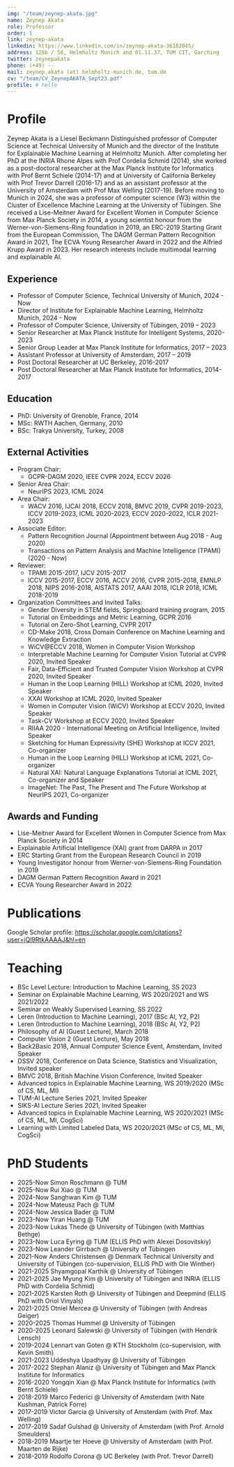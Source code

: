 ```yaml
---
img: "/team/zeynep-akata.jpg"
name: Zeynep Akata
role: Professor
order: 1
link: zeynep-akata
linkedin: https://www.linkedin.com/in/zeynep-akata-36182045/
address: 128b / 56, Helmholtz Munich and 01.11.37, TUM CIT, Garching
twitter: zeynepakata
phone: (+49) --
mail: zeynep.akata (at) helmholtz-munich.de, tum.de
cv: "/team/CV_ZeynepAKATA_Sept23.pdf"
profile: # hello
---
```


# Profile
Zeynep Akata is a Liesel Beckmann Distinguished professor of Computer Science at Technical University of Munich and the director of the Institute for Explainable Machine Learning at Helmholtz Munich. After completing her PhD at the INRIA Rhone Alpes with Prof Cordelia Schmid (2014), she worked as a post-doctoral researcher at the Max Planck Institute for Informatics with Prof Bernt Schiele (2014-17) and at University of California Berkeley with Prof Trevor Darrell (2016-17) and as an assistant professor at the University of Amsterdam with Prof Max Welling (2017-19). Before moving to Munich in 2024, she was a professor of computer science (W3) within the Cluster of Excellence Machine Learning at the University of Tübingen. She received a Lise-Meitner Award for Excellent Women in Computer Science from Max Planck Society in 2014, a young scientist honour from the Werner-von-Siemens-Ring foundation in 2019, an ERC-2019 Starting Grant from the European Commission, The DAGM German Pattern Recognition Award in 2021, The ECVA Young Researcher Award in 2022 and the Alfried Krupp Award in 2023. Her research interests include multimodal learning and explainable AI. 

## Experience
- Professor of Computer Science, Technical University of Munich, 2024 - Now
- Director of Institute for Explainable Machine Learning, Helmholtz Munich, 2024 - Now
- Professor of Computer Science, University of Tübingen, 2019 – 2023
- Senior Researcher at Max Planck Institute for Intelligent Systems, 2020-2023
- Senior Group Leader at Max Planck Institute for Informatics, 2017 – 2023
- Assistant Professor at University of Amsterdam, 2017 – 2019
- Post Doctoral Researcher at UC Berkeley, 2016-2017
- Post Doctoral Researcher at Max Planck Institute for Informatics, 2014-2017

## Education

- PhD: University of Grenoble, France, 2014
- MSc: RWTH Aachen, Germany, 2010
- BSc: Trakya University, Turkey, 2008

## External Activities

* Program Chair:
    * GCPR-DAGM 2020, IEEE CVPR 2024, ECCV 2026​
* Senior Area Chair:
    * NeurIPS 2023, ICML 2024
* Area Chair:
    * WACV 2016, IJCAI 2018, ECCV 2018, BMVC 2019, CVPR 2019-2023, ICCV 2019-2023, ICML 2020-2023, ECCV 2020-2022, ICLR 2021-2023
* Associate Editor:
    * Pattern Recognition Journal (Appointment between Aug 2018 - Aug 2020)
    * Transactions on Pattern Analysis and Machine Intelligence (TPAMI) (2020 - Now)
* Reviewer:
    * TPAMI 2015-2017, IJCV 2015-2017
    * ICCV 2015-2017, ECCV 2016, ACCV 2016, CVPR 2015-2018, EMNLP 2018, NIPS 2016-2018, AISTATS 2017, AAAI 2018, ICLR 2018, ICML 2018-2019
* Organization Committees and Invited Talks:
    * Gender Diversity in STEM fields, Springboard training program, 2015
    * Tutorial on Embeddings and Metric Learning, GCPR 2016
    * Tutorial on Zero-Shot Learning, CVPR 2017
    * CD-Make 2018, Cross Domain Conference on Machine Learning and Knowledge Extraction
    * WiCV@ECCV 2018, Women in Computer Vision Workshop
    * Interpretable Machine Learning for Computer Vision Tutorial at CVPR 2020, Invited Speaker
    * Fair, Data-Efficient and Trusted Computer Vision Workshop at CVPR 2020, Invited Speaker
    * Human in the Loop Learning (HILL) Workshop at ICML 2020, Invited Speaker
    * XXAI Workshop at ICML 2020, Invited Speaker
    * Women in Computer Vision (WiCV) Workshop at ECCV 2020, Invited Speaker
    * Task-CV Workshop at ECCV 2020, Invited Speaker
    * RIIAA 2020 - International Meeting on Artificial Intelligence, Invited Speaker
    * Sketching for Human Expressivity (SHE) Workshop at ICCV 2021, Co-organizer
    * Human in the Loop Learning (HILL) Workshop at ICML 2021, Co-organizer
    * Natural XAI: Natural Language Explanations Tutorial at ICML 2021, Co-organizer and Speaker
    * ImageNet: The Past, The Present and The Future Workshop at NeurIPS 2021, Co-organizer

## Awards and Funding 
* Lise-Meitner Award for Excellent Women in Computer Science from Max Planck Society in 2014
* Explainable Artificial Intelligence (XAI) grant from DARPA in 2017
* ERC Starting Grant from the European Research Council in 2019
* Young Investigator honour from Werner-von-Siemens-Ring Foundation in 2019
* DAGM German Pattern Recognition Award in 2021
* ECVA Young Researcher Award in 2022


# Publications

Google Scholar profile: https://scholar.google.com/citations?user=jQl9RtkAAAAJ&hl=en


# Teaching 
- BSc Level Lecture: Introduction to Machine Learning, SS 2023
- Seminar on Explainable Machine Learning, WS 2020/2021 and WS 2021/2022
- Seminar on Weakly Supervised Learning, SS 2022
- Leren (Introduction to Machine Learning), 2017 (BSc AI, Y2, P2)
- Leren (Introduction to Machine Learning), 2018 (BSc AI, Y2, P2)
- Philosophy of AI (Guest Lecture), March 2018
- Computer Vision 2 (Guest Lecture), May 2018
- Back2Basic 2018, Annual Computer Science Event, Amsterdam, Invited Speaker
- DSSV 2018, Conference on Data Science, Statistics and Visualization, Invited speaker
- BMVC 2018, British Machine Vision Conference, Invited Speaker
- Advanced topics in Explainable Machine Learning, WS 2019/2020 (MSc of CS, ML, MI)
- TUM-AI Lecture Series 2021, Invited Speaker
- SIKS-AI Lecture Series 2021, Invited Speaker
- Advanced topics in Explainable Machine Learning, WS 2020/2021 (MSc of CS, ML, MI, CogSci)
- Learning with Limited Labeled Data, WS 2020/2021 (MSc of CS, ML, MI, CogSci)


# PhD Students

- 2025-Now Simon Roschmann @ TUM
- 2025-Now Rui Xiao @ TUM
- 2024-Now Sanghwan Kim @ TUM
- 2024-Now Mateusz Pach @ TUM
- 2024-Now Jessica Bader @ TUM
- 2023-Now Yiran Huang @ TUM
- 2023-Now Lukas Thede @ University of Tübingen (with Matthias Bethge)
- 2023-Now Luca Eyring @ TUM (ELLIS PhD with Alexei Dosovitskiy)
- 2023-Now Leander Girrbach @ University of Tübingen
- 2021-Now Anders Christensen @ Denmark Technical University and University of Tübingen (co-supervision, ELLIS PhD with Ole Winther)
- 2021-2025 Shyamgopal Karthik @ University of Tübingen 
- 2021-2025 Jae Myung Kim @ University of Tübingen and INRIA (ELLIS PhD with Cordelia Schmid)
- 2021-2025 Karsten Roth @ University of Tübingen and Deepmind (ELLIS PhD with Oriol Vinyals)
- 2021-2025 Otniel Mercea @ University of Tübingen (with Andreas Geiger)
- 2020-2025 Thomas Hummel @ University of Tübingen 
- 2020-2025 Leonard Salewski @ University of Tübingen (with Hendrik Lensch)
- 2019-2024 Lennart van Goten @ KTH Stockholm (co-supervision, with Kevin Smith)
- 2021-2023 Uddeshya Upadhyay @ University of Tübingen
- 2017-2022 Stephan Alaniz @ University of Tübingen and Max Planck Institute for Informatics
- 2016-2020 Yongqin Xian @ Max Planck Institute for Informatics (with Bernt Schiele)
- 2018-2019 Marco Federici @ University of Amsterdam (with Nate Kushman, Patrick Forre)
- 2017-2019 Victor Garcia @ University of Amsterdam (with Prof. Max Welling)
- 2017-2019 Sadaf Gulshad @ University of Amsterdam (with Prof. Arnold Smeulders)
- 2018-2019 Maartje ter Hoeve @ University of Amsterdam (with Prof. Maarten de Rijke)
- 2018-2019 Rodolfo Corona @ UC Berkeley (with Prof. Trevor Darrell)
